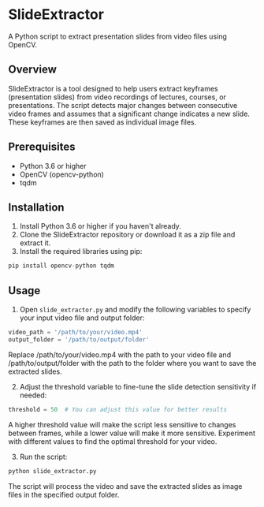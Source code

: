# SlideExtractor

A Python script to extract presentation slides from video files using OpenCV.

## Overview

SlideExtractor is a tool designed to help users extract keyframes (presentation slides) from video recordings of lectures, courses, or presentations. The script detects major changes between consecutive video frames and assumes that a significant change indicates a new slide. These keyframes are then saved as individual image files.

## Prerequisites

- Python 3.6 or higher
- OpenCV (opencv-python)
- tqdm

## Installation

1. Install Python 3.6 or higher if you haven't already.
2. Clone the SlideExtractor repository or download it as a zip file and extract it.
3. Install the required libraries using pip:

```python
pip install opencv-python tqdm
```

## Usage

1. Open `slide_extractor.py` and modify the following variables to specify your input video file and output folder:

```python
video_path = '/path/to/your/video.mp4'
output_folder = '/path/to/output/folder'
```

Replace /path/to/your/video.mp4 with the path to your video file and /path/to/output/folder with the path to the folder where you want to save the extracted slides.

2. Adjust the threshold variable to fine-tune the slide detection sensitivity if needed:

```python
threshold = 50  # You can adjust this value for better results
```

A higher threshold value will make the script less sensitive to changes between frames, while a lower value will make it more sensitive. Experiment with different values to find the optimal threshold for your video.

3. Run the script:

```python
python slide_extractor.py
```

The script will process the video and save the extracted slides as image files in the specified output folder.
